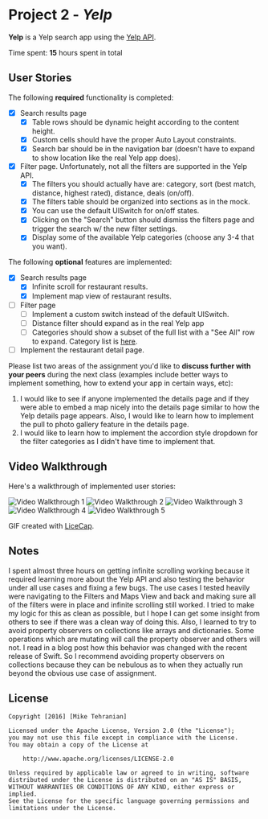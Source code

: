 # Project 2 - *Yelp*

**Yelp** is a Yelp search app using the [Yelp API](http://www.yelp.com/developers/documentation/v2/search_api).

Time spent: **15** hours spent in total

## User Stories

The following **required** functionality is completed:

- [x] Search results page
   - [x] Table rows should be dynamic height according to the content height.
   - [x] Custom cells should have the proper Auto Layout constraints.
   - [x] Search bar should be in the navigation bar (doesn't have to expand to show location like the real Yelp app does).
- [x] Filter page. Unfortunately, not all the filters are supported in the Yelp API.
   - [x] The filters you should actually have are: category, sort (best match, distance, highest rated), distance, deals (on/off).
   - [x] The filters table should be organized into sections as in the mock.
   - [x] You can use the default UISwitch for on/off states.
   - [x] Clicking on the "Search" button should dismiss the filters page and trigger the search w/ the new filter settings.
   - [x] Display some of the available Yelp categories (choose any 3-4 that you want).

The following **optional** features are implemented:

- [x] Search results page
   - [x] Infinite scroll for restaurant results.
   - [x] Implement map view of restaurant results.
- [ ] Filter page
   - [ ] Implement a custom switch instead of the default UISwitch.
   - [ ] Distance filter should expand as in the real Yelp app
   - [ ] Categories should show a subset of the full list with a "See All" row to expand. Category list is [here](http://www.yelp.com/developers/documentation/category_list).
- [ ] Implement the restaurant detail page.

Please list two areas of the assignment you'd like to **discuss further with your peers** during the next class (examples include better ways to implement something, how to extend your app in certain ways, etc):

1. I would like to see if anyone implemented the details page and if they were able to embed a map nicely into the details page similar to how the Yelp details page appears. Also, I would like to learn how to implement the pull to photo gallery feature in the details page.
2. I would like to learn how to implement the accordion style dropdown for the filter categories as I didn't have time to implement that.

## Video Walkthrough

Here's a walkthrough of implemented user stories:

<img src='http://i.imgur.com/NNTEtHS.gif' title='Video Walkthrough 1' width='' alt='Video Walkthrough 1' />
<img src='http://i.imgur.com/SZnsu3M.gif' title='Video Walkthrough 2' width='' alt='Video Walkthrough 2' />
<img src='http://i.imgur.com/EZRXGST.gif' title='Video Walkthrough 3' width='' alt='Video Walkthrough 3' />
<img src='http://i.imgur.com/uCTmtKX.gif' title='Video Walkthrough 4' width='' alt='Video Walkthrough 4' />
<img src='http://i.imgur.com/L2ltySQ.gif' title='Video Walkthrough 5' width='' alt='Video Walkthrough 5' />

GIF created with [LiceCap](http://www.cockos.com/licecap/).

## Notes

I spent almost three hours on getting infinite scrolling working because it required learning more about the Yelp API and also testing the behavior under all use cases and fixing a few bugs. The use cases I tested heavily were navigating to the Filters and Maps View and back and making sure all of the filters were in place and infinite scrolling still worked. I tried to make my logic for this as clean as possible, but I hope I can get some insight from others to see if there was a clean way of doing this.
Also, I learned to try to avoid property observers on collections like arrays and dictionaries. Some operations which are mutating will call the property observer and others will not. I read in a blog post how this behavior was changed with the recent release of Swift. So I recommend avoiding property observers on collections because they can be nebulous as to when they actually run beyond the obvious use case of assignment.

## License

    Copyright [2016] [Mike Tehranian]

    Licensed under the Apache License, Version 2.0 (the "License");
    you may not use this file except in compliance with the License.
    You may obtain a copy of the License at

        http://www.apache.org/licenses/LICENSE-2.0

    Unless required by applicable law or agreed to in writing, software
    distributed under the License is distributed on an "AS IS" BASIS,
    WITHOUT WARRANTIES OR CONDITIONS OF ANY KIND, either express or implied.
    See the License for the specific language governing permissions and
    limitations under the License.
